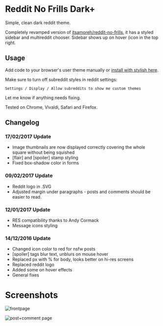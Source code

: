 # Reddit No Frills Dark+

Simple, clean dark reddit theme.

Completely revamped version of [itsamoreh/reddit-no-frills](https://github.com/itsamoreh/reddit-no-frills), it has a styled sidebar and multireddit chooser.
Sidebar shows up on hover (icon in the top right.

## Usage
Add code to your browser's user theme manually or [install with stylish here](https://userstyles.org/styles/133277/reddit-no-frills-dark).

Make sure to turn off subreddit styles in reddit settings:
~~~
Settings / Display / Allow subreddits to show me custom themes
~~~~

Let me know if anything needs fixing.

Tested on Chrome, Vivaldi, Safari and Firefox.

## Changelog
### 17/02/2017 Update
* Image thumbnails are now displayed correctly covering the whole square without being squished
* [flair] and [spoiler] stamp styling
* Fixed box-shadow color in forms

### 09/02/2017 Update
* Reddit logo in .SVG
* Adjusted margin under paragraphs - posts and comments should be easier to read.

### 12/01/2017 Update
* RES compatibility thanks to Andy Cormack
* Message icons styling

### 14/12/2016 Update
* Changed icon color to red for nsfw posts
* [spoiler] tags blur text, unblurs on mouse hover
* Replaced px with % for body, looks better on hi-res screens
* Replaced reddit logo
* Added some on hover effects
* General fixes

# Screenshots

![frontpage](front.gif)


![post+comment page](post.gif)
